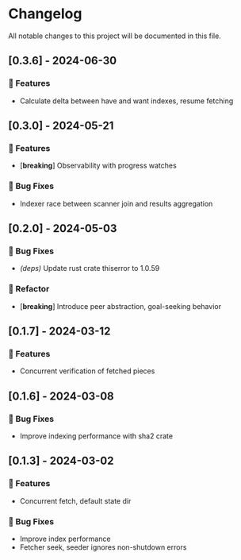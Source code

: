 # Changelog

All notable changes to this project will be documented in this file.

<!-- generated by git-cliff -->
<!-- generated by git-cliff -->
## [0.3.6] - 2024-06-30

### 🚀 Features

- Calculate delta between have and want indexes, resume fetching

<!-- generated by git-cliff -->
<!-- generated by git-cliff -->
<!-- generated by git-cliff -->
<!-- generated by git-cliff -->
<!-- generated by git-cliff -->
<!-- generated by git-cliff -->
## [0.3.0] - 2024-05-21

### 🚀 Features

- [**breaking**] Observability with progress watches

### 🐛 Bug Fixes

- Indexer race between scanner join and results aggregation

<!-- generated by git-cliff -->
## [0.2.0] - 2024-05-03

### 🐛 Bug Fixes

- *(deps)* Update rust crate thiserror to 1.0.59

### 🚜 Refactor

- [**breaking**] Introduce peer abstraction, goal-seeking behavior

<!-- generated by git-cliff -->
<!-- generated by git-cliff -->
<!-- generated by git-cliff -->
<!-- generated by git-cliff -->
<!-- generated by git-cliff -->
## [0.1.7] - 2024-03-12

### 🚀 Features

- Concurrent verification of fetched pieces

<!-- generated by git-cliff -->
## [0.1.6] - 2024-03-08

### 🐛 Bug Fixes

- Improve indexing performance with sha2 crate

<!-- generated by git-cliff -->
<!-- generated by git-cliff -->
<!-- generated by git-cliff -->
## [0.1.3] - 2024-03-02

### 🚀 Features

- Concurrent fetch, default state dir

### 🐛 Bug Fixes

- Improve index performance
- Fetcher seek, seeder ignores non-shutdown errors

<!-- generated by git-cliff -->
<!-- generated by git-cliff -->
<!-- generated by git-cliff -->
